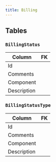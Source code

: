 ```yaml
---
title: Billing
---
```


## Tables

### `BillingStatus`

| Column      | FK  |
| ----------- | --- |
| Id          |     |
| Comments    |     |
| Component   |     |
| Description |     |

### `BillingStatusType`

| Column      | FK  |
| ----------- | --- |
| Id          |     |
| Comments    |     |
| Component   |     |
| Description |     |
